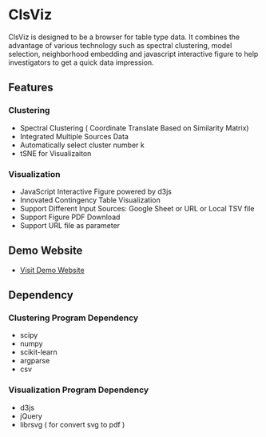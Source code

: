 # ClsViz

ClsViz is designed to be a browser for table type data. It combines the advantage of various technology such as spectral clustering, model selection, neighborhood embedding and javascript interactive figure to help investigators to get a quick data impression.  

## Features
### Clustering
- Spectral Clustering ( Coordinate Translate Based on Similarity Matrix)
- Integrated Multiple Sources Data
- Automatically select cluster number k
- tSNE for Visualizaiton

### Visualization
- JavaScript Interactive Figure powered by d3js  
- Innovated Contingency Table Visualization 
- Support Different Input Sources: Google Sheet or URL or Local TSV file
- Support Figure PDF Download
- Support URL file as parameter 



## Demo Website
- [Visit Demo Website](http://garberwiki.umassmed.edu:8000)

## Dependency
### Clustering Program Dependency
- scipy
- numpy
- scikit-learn
- argparse
- csv

### Visualization Program Dependency
- d3js
- jQuery
- librsvg ( for convert svg to pdf )
